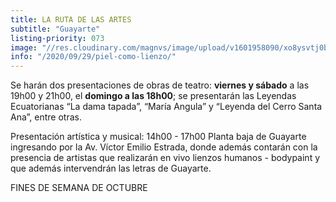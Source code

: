 ```yaml
---
title: LA RUTA DE LAS ARTES
subtitle: "Guayarte"
listing-priority: 073
image: "//res.cloudinary.com/magnvs/image/upload/v1601958090/xo8ysvtj0bcizdeggdwc.jpg"
info: "/2020/09/29/piel-como-lienzo/"
---
```


Se harán dos presentaciones de obras de teatro: **viernes y sábado** a las 19h00 y 21h00, el **domingo a las 18h00**; se presentarán las Leyendas Ecuatorianas “La dama tapada”,  “María Angula” y  “Leyenda del Cerro Santa Ana”, entre otras.

Presentación artística y musical: 14h00 - 17h00 Planta baja de Guayarte ingresando por la Av. Víctor Emilio Estrada, donde además contarán con la presencia de artistas que realizarán en vivo lienzos humanos - bodypaint y que además intervendrán las letras de Guayarte.

FINES DE SEMANA DE OCTUBRE
